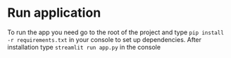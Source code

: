 # Run application
To run the app you need go to the root of the project and type `pip install -r requirements.txt` in your console to set up dependencies. After installation type `streamlit run app.py` in the console
